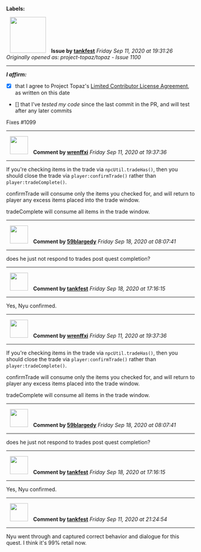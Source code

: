 **Labels:**



<a href="https://github.com/tankfest"><img src="https://avatars1.githubusercontent.com/u/37684138?v=4" width="96" height="96" hspace="10"></img></a> **Issue by [tankfest](https://github.com/tankfest)**
_Friday Sep 11, 2020 at 19:31:26_
_Originally opened as: project-topaz/topaz - Issue 1100_

----

<!-- place 'x' mark between square [] brackets to affirm: -->
**_I affirm:_**
- [x] that I agree to Project Topaz's [Limited Contributor License Agreement](http://project-topaz.com/blob/release/CONTRIBUTOR_AGREEMENT.md), as written on this date
- [] that I've _tested my code_ since the last commit in the PR, and will test after any later commits

Fixes #1099 


----
<a href="https://github.com/wrenffxi"><img src="https://avatars1.githubusercontent.com/u/21246949?v=4" width="48" height="48" hspace="10"></img></a> **Comment by [wrenffxi](https://github.com/wrenffxi)**
_Friday Sep 11, 2020 at 19:37:36_

----

If you're checking items in the trade via `npcUtil.tradeHas()`, then you should close the trade via `player:confirmTrade()` rather than `player:tradeComplete()`.

confirmTrade will consume only the items you checked for, and will return to player any excess items placed into the trade window.

tradeComplete will consume all items in the trade window.


----
<a href="https://github.com/59blargedy"><img src="https://avatars0.githubusercontent.com/u/52636208?v=4" width="48" height="48" hspace="10"></img></a> **Comment by [59blargedy](https://github.com/59blargedy)**
_Friday Sep 18, 2020 at 08:07:41_

----

does he just not respond to trades post quest completion?


----
<a href="https://github.com/tankfest"><img src="https://avatars1.githubusercontent.com/u/37684138?v=4" width="48" height="48" hspace="10"></img></a> **Comment by [tankfest](https://github.com/tankfest)**
_Friday Sep 18, 2020 at 17:16:15_

----

Yes, Nyu confirmed.


----
<a href="https://github.com/wrenffxi"><img src="https://avatars1.githubusercontent.com/u/21246949?v=4" width="48" height="48" hspace="10"></img></a> **Comment by [wrenffxi](https://github.com/wrenffxi)**
_Friday Sep 11, 2020 at 19:37:36_

----

If you're checking items in the trade via `npcUtil.tradeHas()`, then you should close the trade via `player:confirmTrade()` rather than `player:tradeComplete()`.

confirmTrade will consume only the items you checked for, and will return to player any excess items placed into the trade window.

tradeComplete will consume all items in the trade window.


----
<a href="https://github.com/59blargedy"><img src="https://avatars0.githubusercontent.com/u/52636208?v=4" width="48" height="48" hspace="10"></img></a> **Comment by [59blargedy](https://github.com/59blargedy)**
_Friday Sep 18, 2020 at 08:07:41_

----

does he just not respond to trades post quest completion?


----
<a href="https://github.com/tankfest"><img src="https://avatars1.githubusercontent.com/u/37684138?v=4" width="48" height="48" hspace="10"></img></a> **Comment by [tankfest](https://github.com/tankfest)**
_Friday Sep 18, 2020 at 17:16:15_

----

Yes, Nyu confirmed.


----
<a href="https://github.com/tankfest"><img src="https://avatars1.githubusercontent.com/u/37684138?v=4" width="48" height="48" hspace="10"></img></a> **Comment by [tankfest](https://github.com/tankfest)**
_Friday Sep 11, 2020 at 21:24:54_

----

Nyu went through and captured correct behavior and dialogue for this quest.  I think it's 99% retail now.
